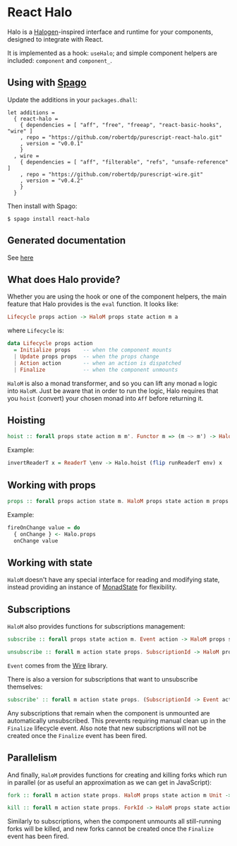 # React Halo

Halo is a [Halogen](https://github.com/purescript-halogen/purescript-halogen)-inspired interface and runtime for your components, designed to integrate with React.

It is implemented as a hook: `useHalo`; and simple component helpers are included: `component` and `component_`.

## Using with [Spago](https://github.com/purescript/spago)

Update the additions in your `packages.dhall`:

```dhall
let additions =
  { react-halo =
    { dependencies = [ "aff", "free", "freeap", "react-basic-hooks", "wire" ]
    , repo = "https://github.com/robertdp/purescript-react-halo.git"
    , version = "v0.0.1"
    }
  , wire =
    { dependencies = [ "aff", "filterable", "refs", "unsafe-reference" ]
    , repo = "https://github.com/robertdp/purescript-wire.git"
    , version = "v0.4.2"
    }
  }
```

Then install with Spago:

`$ spago install react-halo`

## Generated documentation

See [here](https://github.com/robertdp/purescript-react-halo/blob/master/generated-docs/md/React.Halo.md)

## What does Halo provide?

Whether you are using the hook or one of the component helpers, the main feature that Halo provides is the `eval` function. It looks like:

```purescript
Lifecycle props action -> HaloM props state action m a
```

where `Lifecycle` is:

```purescript
data Lifecycle props action
  = Initialize props    -- when the component mounts
  | Update props props  -- when the props change
  | Action action       -- when an action is dispatched
  | Finalize            -- when the component unmounts
```

`HaloM` is also a monad transformer, and so you can lift any monad `m`  logic into `HaloM`. Just be aware that in order to run the logic, Halo requires that you `hoist` (convert) your chosen monad into `Aff` before returning it.

## Hoisting

```purescript
hoist :: forall props state action m m'. Functor m => (m ~> m') -> HaloM props state action m ~> HaloM props state action m'
```

Example:

```purescript
invertReaderT x = ReaderT \env -> Halo.hoist (flip runReaderT env) x
```

## Working with props

```purescript
props :: forall props action state m. HaloM props state action m props
```

Example:

```purescript
fireOnChange value = do
  { onChange } <- Halo.props
  onChange value
```

## Working with state

`HaloM` doesn't have any special interface for reading and modifying state, instead providing an instance of [MonadState](https://pursuit.purescript.org/packages/purescript-transformers/docs/Control.Monad.State.Class) for flexibility.

## Subscriptions

`HaloM` also provides functions for subscriptions management:

```purescript
subscribe :: forall props state action m. Event action -> HaloM props state action m SubscriptionId

unsubscribe :: forall m action state props. SubscriptionId -> HaloM props state action m Unit
```

`Event` comes from the [Wire](https://github.com/robertdp/purescript-wire) library.

There is also a version for subscriptions that want to unsubscribe themselves:

```purescript
subscribe' :: forall m action state props. (SubscriptionId -> Event action) -> HaloM props state action m SubscriptionId
```

Any subscriptions that remain when the component is unmounted are automatically unsubscribed. This prevents requiring manual clean up in the `Finalize` lifecycle event. Also note that new subscriptions will not be created once the `Finalize` event has been fired.

## Parallelism

And finally, `HaloM` provides functions for creating and killing forks which run in parallel (or as useful an approximation as we can get in JavaScript):

```purescript
fork :: forall m action state props. HaloM props state action m Unit -> HaloM props state action m ForkId

kill :: forall m action state props. ForkId -> HaloM props state action m Unit
```

Similarly to subscriptions, when the component unmounts all still-running forks will be killed, and new forks cannot be created once the `Finalize` event has been fired.

